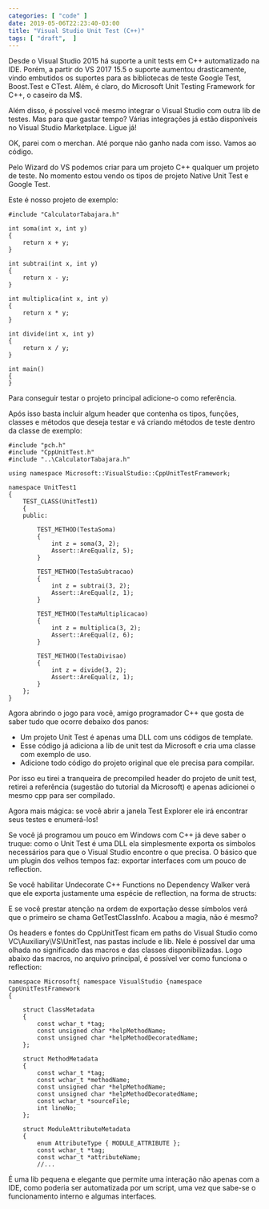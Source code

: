 ```yaml
---
categories: [ "code" ]
date: 2019-05-06T22:23:40-03:00
title: "Visual Studio Unit Test (C++)"
tags: [ "draft",  ]
---
```

Desde o Visual Studio 2015 há suporte a unit tests em C++ automatizado na IDE. Porém, a partir do VS 2017 15.5 o suporte aumentou drasticamente, vindo embutidos os suportes para as bibliotecas de teste Google Test, Boost.Test e CTest. Além, é claro, do Microsoft Unit Testing Framework for C++, o caseiro da M$.

Além disso, é possível você mesmo integrar o Visual Studio com outra lib de testes. Mas para que gastar tempo? Várias integrações já estão disponíveis no Visual Studio Marketplace. Ligue já!

OK, parei com o merchan. Até porque não ganho nada com isso. Vamos ao código.

Pelo Wizard do VS podemos criar para um projeto C++ qualquer um projeto de teste. No momento estou vendo os tipos de projeto Native Unit Test e Google Test.

Este é nosso projeto de exemplo:

    #include "CalculatorTabajara.h"
    
    int soma(int x, int y)
    {
    	return x + y;
    }
    
    int subtrai(int x, int y)
    {
    	return x - y;
    }
    
    int multiplica(int x, int y)
    {
    	return x * y;
    }
    
    int divide(int x, int y)
    {
    	return x / y;
    }
    
    int main()
    {
    }

Para conseguir testar o projeto principal adicione-o como referência.

Após isso basta incluir algum header que contenha os tipos, funções, classes e métodos que deseja testar e vá criando métodos de teste dentro da classe de exemplo:

    #include "pch.h"
    #include "CppUnitTest.h"
    #include "..\CalculatorTabajara.h"
    
    using namespace Microsoft::VisualStudio::CppUnitTestFramework;
    
    namespace UnitTest1
    {
    	TEST_CLASS(UnitTest1)
    	{
    	public:
    		
    		TEST_METHOD(TestaSoma)
    		{
    			int z = soma(3, 2);
    			Assert::AreEqual(z, 5);
    		}
    
    		TEST_METHOD(TestaSubtracao)
    		{
    			int z = subtrai(3, 2);
    			Assert::AreEqual(z, 1);
    		}
    
    		TEST_METHOD(TestaMultiplicacao)
    		{
    			int z = multiplica(3, 2);
    			Assert::AreEqual(z, 6);
    		}
    
    		TEST_METHOD(TestaDivisao)
    		{
    			int z = divide(3, 2);
    			Assert::AreEqual(z, 1);
    		}
    	};
    }

Agora abrindo o jogo para você, amigo programador C++ que gosta de saber tudo que ocorre debaixo dos panos:

 - Um projeto Unit Test é apenas uma DLL com uns códigos de template.
 - Esse código já adiciona a lib de unit test da Microsoft e cria uma classe com exemplo de uso.
 - Adicione todo código do projeto original que ele precisa para compilar.

Por isso eu tirei a tranqueira de precompiled header do projeto de unit test, retirei a referência (sugestão do tutorial da Microsoft) e apenas adicionei o mesmo cpp para ser compilado.

Agora mais mágica: se você abrir a janela Test Explorer ele irá encontrar seus testes e enumerá-los!

Se você já programou um pouco em Windows com C++ já deve saber o truque: como o Unit Test é uma DLL ela simplesmente exporta os símbolos necessários para que o Visual Studio encontre o que precisa. O básico que um plugin dos velhos tempos faz: exportar interfaces com um pouco de reflection.

Se você habilitar Undecorate C++ Functions no Dependency Walker verá que ele exporta justamente uma espécie de reflection, na forma de structs:

E se você prestar atenção na ordem de exportação desse símbolos verá que o primeiro se chama GetTestClassInfo. Acabou a magia, não é mesmo?

Os headers e fontes do CppUnitTest ficam em paths do Visual Studio como VC\Auxiliary\VS\UnitTest, nas pastas include e lib. Nele é possível dar uma olhada no significado das macros e das classes disponibilizadas. Logo abaixo das macros, no arquivo principal, é possível ver como funciona o reflection:

    namespace Microsoft{ namespace VisualStudio {namespace CppUnitTestFramework
    {
    
    	struct ClassMetadata
    	{
    		const wchar_t *tag;
    		const unsigned char *helpMethodName;
    		const unsigned char *helpMethodDecoratedName;
    	};
    
    	struct MethodMetadata
    	{
    		const wchar_t *tag;
    		const wchar_t *methodName;
    		const unsigned char *helpMethodName;
    		const unsigned char *helpMethodDecoratedName;
    		const wchar_t *sourceFile;
    		int lineNo;
    	};
    
    	struct ModuleAttributeMetadata
    	{
    		enum AttributeType { MODULE_ATTRIBUTE };
    		const wchar_t *tag;
    		const wchar_t *attributeName;
            //...

É uma lib pequena e elegante que permite uma interação não apenas com a IDE, como poderia ser automatizada por um script, uma vez que sabe-se o funcionamento interno e algumas interfaces.

